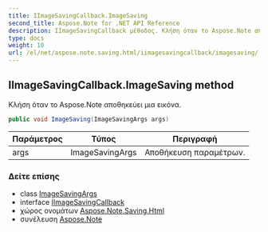 ```yaml
---
title: IImageSavingCallback.ImageSaving
second_title: Aspose.Note for .NET API Reference
description: IImageSavingCallback μέθοδος. Κλήση όταν το Aspose.Note αποθηκεύει μια εικόνα.
type: docs
weight: 10
url: /el/net/aspose.note.saving.html/iimagesavingcallback/imagesaving/
---
```

## IImageSavingCallback.ImageSaving method

Κλήση όταν το Aspose.Note αποθηκεύει μια εικόνα.

```csharp
public void ImageSaving(ImageSavingArgs args)
```

| Παράμετρος | Τύπος | Περιγραφή |
| --- | --- | --- |
| args | ImageSavingArgs | Αποθήκευση παραμέτρων. |

### Δείτε επίσης

* class [ImageSavingArgs](../../imagesavingargs/)
* interface [IImageSavingCallback](../)
* χώρος ονομάτων [Aspose.Note.Saving.Html](../../iimagesavingcallback/)
* συνέλευση [Aspose.Note](../../../)


